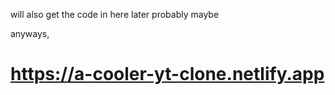 will also get the code in here later probably maybe

anyways, 

# https://a-cooler-yt-clone.netlify.app

